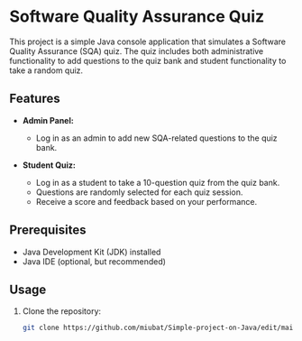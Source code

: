 # Software Quality Assurance Quiz

This project is a simple Java console application that simulates a Software Quality Assurance (SQA) quiz. The quiz includes both administrative functionality to add questions to the quiz bank and student functionality to take a random quiz.

## Features

- **Admin Panel:**
  - Log in as an admin to add new SQA-related questions to the quiz bank.

- **Student Quiz:**
  - Log in as a student to take a 10-question quiz from the quiz bank.
  - Questions are randomly selected for each quiz session.
  - Receive a score and feedback based on your performance.

## Prerequisites

- Java Development Kit (JDK) installed
- Java IDE (optional, but recommended)

## Usage

1. Clone the repository:

   ```bash
   git clone https://github.com/miubat/Simple-project-on-Java/edit/main/
